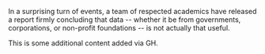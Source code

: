 <!-- 
.. title: In Surprise Finding, Data Found to be Not Very Useful
.. slug: in-surprise-finding-data-found-to-be-not-very-useful
.. date: 2014-10-29 15:29:21 UTC-04:00
.. tags: data
.. link: 
.. description: 
.. type: text
-->

In a surprising turn of events, a team of respected academics have released a
report firmly concluding that data -- whether it be from governments,
corporations, or non-profit foundations -- is not actually that useful.

This is some additional content added via GH.
